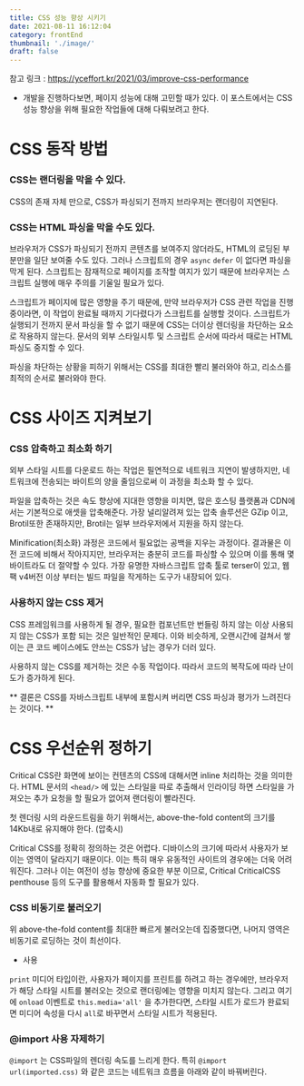 ```yaml
---
title: CSS 성능 향상 시키기
date: 2021-08-11 16:12:04
category: frontEnd
thumbnail: './image/'
draft: false
---
```


참고 링크 : https://yceffort.kr/2021/03/improve-css-performance

- 개발을 진행하다보면, 페이지 성능에 대해 고민할 때가 있다. 이 포스트에서는 CSS 성능 향상을 위해 필요한 작업들에 대해 다뤄보려고 한다. 

# CSS 동작 방법

### CSS는 랜더링을 막을 수 있다. 

CSS의 존재 자체 만으로, CSS가 파싱되기 전까지 브라우저는 랜더링이 지연된다. 

### CSS는 HTML 파싱을 막을 수도 있다. 

브라우저가 CSS가 파싱되기 전까지 콘텐츠를 보여주지 않더라도, HTML의 로딩된 부분만을 일단 보여줄 수도 있다. 그러나 스크립트의 경우 `async` `defer` 이 없다면 파싱을 막게 된다. 스크립트는 잠재적으로 페이지를 조작할 여지가 있기 때문에 브라우저는 스크립트 실행에 매우 주의를 기울일 필요가 있다.

스크립트가 페이지에 많은 영향을 주기 때문에, 만약 브라우저가 CSS 관련 작업을 진행중이라면, 이 작업이 완료될 때까지 기다렸다가 스크립트를 실행할 것이다. 스크립트가 실행되기 전까지 문서 파싱을 할 수 없기 때문에 CSS는 더이상 렌더링을 차단하는 요소로 작용하지 않는다. 문서의 외부 스타일시투 및 스크립트 순서에 따라서 때로는 HTML 파싱도 중지할 수 있다. 

파싱을 차단하는 상황을 피하기 위해서는 CSS를 최대한 빨리 불러와야 하고, 리소스를 최적의 순서로 불러와야 한다. 

# CSS 사이즈 지켜보기

### CSS 압축하고 최소화 하기

외부 스타일 시트를 다운로드 하는 작업은 필연적으로 네트워크 지연이 발생하지만, 네트워크에 전송되는 바이트의 양을 줄임으로써 이 과정을 최소화 할 수 있다. 

파일을 압축하는 것은 속도 향상에 지대한 영향을 미치면, 많은 호스팅 플랫폼과 CDN에서는 기본적으로 애셋을 압축해준다. 가장 널리알려져 있는 압축 솔루션은 GZip 이고, Brotil또한 존재하지만, Brotil는 일부 브라우저에서 지원을 하지 않는다. 

Minification(최소화) 과정은 코드에서 필요없는 공백을 지우는 과정이다. 결과물은 이전 코드에 비해서 작아지지만, 브라우저는 충분히 코드를 파싱할 수 있으며 이를 통해 몇 바이트라도 더 절약할 수 있다. 가장 유명한 자바스크립트 압축 툴로 terser이 있고, 웹팩 v4버전 이상 부터는 빌드 파일을 작게하는 도구가 내장되어 있다. 

### 사용하지 않는 CSS 제거

CSS 프레임워크를 사용하게 될 경우, 필요한 컴포넌트만 번들링 하지 않는 이상 사용되지 않는 CSS가 포함 되는 것은 일반적인 문제다. 이와 비슷하게, 오랜시간에 걸쳐서 쌓이는 큰 코드 베이스에도 안쓰는 CSS가 남는 경우가 더러 있다. 

사용하지 않는 CSS를 제거하는 것은 수동 작업이다. 따라서 코드의 복작도에 따라 난이도가 증가하게 된다. 

** 결론은 CSS를 자바스크립트 내부에 포함시켜 버리면 CSS 파싱과 평가가 느려진다는 것이다. **

# CSS 우선순위 정하기 

Critical CSS란 화면에 보이는 컨텐츠의 CSS에 대해서면 inline 처리하는 것을 의미한다. HTML 문서의 `<head/>` 에 있는 스타일을 따로 추출해서 인라이딩 하면 스타일을 가져오는 추가 요청을 할 필요가 없어져 랜더링이 빨라진다. 

첫 렌더링 시의 라운드트림을 하기 위해서는, above-the-fold content의 크기를 14Kb내로 유지해야 한다. (압축시)

Critical CSS를 정확히 정의하는 것은 어렵다. 디바이스의 크기에 따라서 사용자가 보이는 영역이 달라지기 때문이다. 이는 특히 매우 유동적인 사이트의 경우에는 더욱 어려워진다. 그러나 이는 여전이 성능 향상에 중요한 부분 이므로, Critical CriticalCSS penthouse 등의 도구를 활용해서 자동화 할 필요가 있다. 

### CSS 비동기로 불러오기

위 above-the-fold content를 최대한 빠르게 불러오는데 집중했다면, 나머지 영역은 비동기로 로딩하는 것이 최선이다. 
 - <link .../> 사용

`print` 미디어 타입이란, 사용자가 페이지를 프린트를 하려고 하는 경우에만, 브라우저가 해당 스타일 시트를 불러오는 것으로 랜더링에는 영향을 미치지 않는다. 그리고 여기에 `onload` 이벤트로 `this.media='all'` 을 추가한다면, 스타일 시트가 로드가 완료되면 미디어 속성을 다시 `all`로 바꾸면서 스타일 시트가 적용된다. 

### @import 사용 자제하기

`@import` 는 CSS파일의 렌더링 속도를 느리게 한다. 특히 `@import url(imported.css)` 와 같은 코드는 네트워크 흐름을 아래와 같이 바꿔버린다. 
